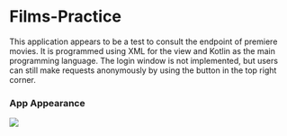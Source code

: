 # Films-Practice

This application appears to be a test to consult the endpoint of premiere movies. It is programmed using XML for the view and Kotlin as the main programming language. The login window is not implemented, but users can still make requests anonymously by using the button in the top right corner.

### App Appearance

<image src="https://github.com/Jesr2104/appFilmsPractice/blob/151b0142cb6f218000a4d4a7358c3d0e4edb3c24/Screen-Apps%20-%20Films-practice.png">
